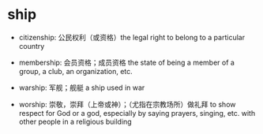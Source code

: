 # ship

- citizenship: 公民权利（或资格）the legal right to belong to a particular country

- membership: 会员资格；成员资格 the state of being a member of a group, a club, an organization, etc.

- warship: 军舰；舰艇 a ship used in war
- worship: 崇敬，崇拜（上帝或神）；（尤指在宗教场所）做礼拜 to show respect for God or a god, especially by saying prayers, singing, etc. with other people in a religious building
